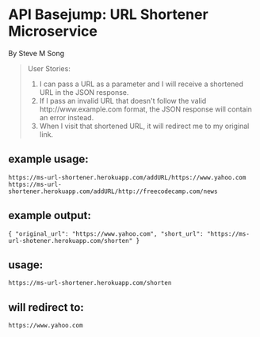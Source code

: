 <html lang="en">
<head>
    <link rel="stylesheet" href="https://maxcdn.bootstrapcdn.com/bootstrap/3.3.6/css/bootstrap.min.css"
          integrity="sha384-1q8mTJOASx8j1Au+a5WDVnPi2lkFfwwEAa8hDDdjZlpLegxhjVME1fgjWPGmkzs7" crossorigin="anonymous">
    <meta charset="UTF-8">
    <link rel="shortcut icon" href="http://learnersdictionary.com/media/ld/images/legacy_print_images/rubberstREV.gif">
</head>
<body>
<div class="container">
    <h1 class="header">API Basejump: URL Shortener Microservice</h1>
    <p>By Steve M Song</p>
    <blockquote>User Stories:
        <ol>
            <li>I can pass a URL as a parameter and I will receive a shortened URL in the JSON response.
            </li>
            <li>If I pass an invalid URL that doesn't follow the valid http://www.example.com format, the JSON response will contain an error instead.</li>
            <li>When I visit that shortened URL, it will redirect me to my original link.</li>
        </ol>
    </blockquote>
    <h2>example usage:</h2>
    <code>https://ms-url-shortener.herokuapp.com/addURL/https://www.yahoo.com </code><br>
    <code>https://ms-url-shortener.herokuapp.com/addURL/http://freecodecamp.com/news</code>
    <h2>example output:</h2>
    <code>{ "original_url": "https://www.yahoo.com", "short_url": "https://ms-url-shotener.herokuapp.com/shorten" }</code><br>
    <h2>usage:</h2>
    <code>https://ms-url-shortener.herokuapp.com/shorten</code><br>
    <h2>will redirect to:</h2>
    <code>https://www.yahoo.com</code><br>
</div>
</body>
</html>
